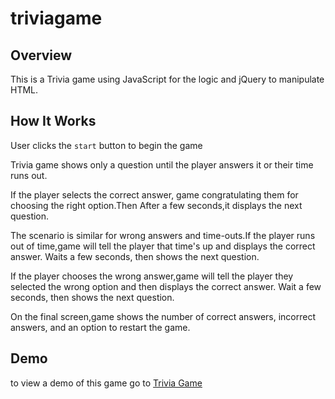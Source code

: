 # triviagame


## Overview

 This is a Trivia game using JavaScript for the logic and jQuery to manipulate HTML.

 ## How It Works

 User clicks the `start` button to begin the game

 Trivia game  shows only a question until the player answers it or their time runs out.

 If the player selects the correct answer, game congratulating them for choosing the right option.Then After a few seconds,it displays the next question.

 The scenario is similar for wrong answers and time-outs.If the player runs out of time,game will tell the player that time's up and displays the correct answer. Waits a few seconds, then shows the next question.

 If the player chooses the wrong answer,game will tell the player they selected the wrong option and then displays the correct answer. Wait a few seconds, then shows the next question.

 On the final screen,game shows the number of correct answers, incorrect answers, and an option to restart the game.

 ## Demo

 to view a demo of this game go to [Trivia Game](https://milucf.github.io/triviagame)


